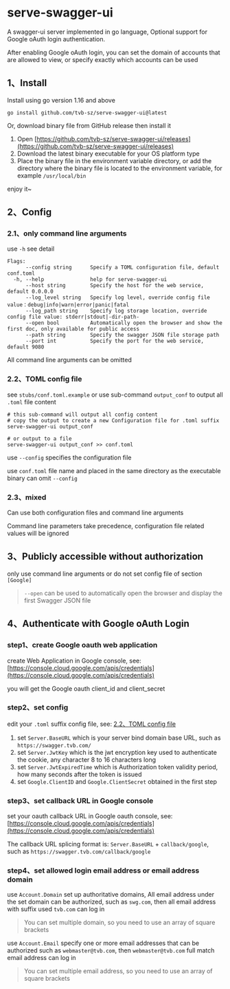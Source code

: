 # serve-swagger-ui

A swagger-ui server implemented in go language,
Optional support for Google oAuth login authentication.

After enabling Google oAuth login,
you can set the domain of accounts that are allowed to view,
or specify exactly which accounts can be used

## 1、Install

Install using go version 1.16 and above
````
go install github.com/tvb-sz/serve-swagger-ui@latest
````

Or, download binary file from GitHub release then install it
1. Open [https://github.com/tvb-sz/serve-swagger-ui/releases](https://github.com/tvb-sz/serve-swagger-ui/releases)
2. Download the latest binary executable for your OS platform type
3. Place the binary file in the environment variable directory, or add the directory where the binary file is located to the environment variable, for example `/usr/local/bin`

enjoy it~

## 2、Config

### 2.1、only command line arguments

use `-h` see detail

````
Flags:
      --config string      Specify a TOML configuration file, default conf.toml
  -h, --help               help for serve-swagger-ui
      --host string        Specify the host for the web service, default 0.0.0.0
      --log_level string   Specify log level, override config file value：debug|info|warn|error|panic|fatal
      --log_path string    Specify log storage location, override config file value: stderr|stdout|-dir-path-
      --open bool          Automatically open the browser and show the first doc, only available for public access
      --path string        Specify the swagger JSON file storage path
      --port int           Specify the port for the web service, default 9080
````

All command line arguments can be omitted

### 2.2、TOML config file

see `stubs/conf.toml.example`
or use sub-command `output_conf` to output all `.toml` file content

````
# this sub-command will output all config content
# copy the output to create a new Configuration file for .toml suffix
serve-swagger-ui output_conf

# or output to a file
serve-swagger-ui output_conf >> conf.toml
````

use `--config` specifies the configuration file

use `conf.toml` file name and placed in the same directory as the executable binary can omit `--config`

### 2.3、mixed

Can use both configuration files and command line arguments

Command line parameters take precedence, configuration file related values will be ignored

## 3、Publicly accessible without authorization

only use command line arguments or do not set config file of section `[Google]`

> `--open` can be used to automatically open the browser and display the first Swagger JSON file
## 4、Authenticate with Google oAuth Login

### step1、create Google oauth web application

create Web Application in Google console, see: [https://console.cloud.google.com/apis/credentials](https://console.cloud.google.com/apis/credentials)

you will get the Google oauth client_id and client_secret

### step2、set config

edit your `.toml` suffix config file, see: [2.2、TOML config file](#22toml-config-file)

1. set `Server.BaseURL` which is your server bind domain base URL, such as `https://swagger.tvb.com/`
2. set `Server.JwtKey` which is the jwt encryption key used to authenticate the cookie, any character 8 to 16 characters long
3. set `Server.JwtExpiredTime` which is Authorization token validity period, how many seconds after the token is issued
4. set `Google.ClientID` and `Google.ClientSecret` obtained in the first step

### step3、set callback URL in Google console

set your oauth callback URL in Google oauth console, see: [https://console.cloud.google.com/apis/credentials](https://console.cloud.google.com/apis/credentials)

The callback URL splicing format is: `Server.BaseURL` + `callback/google`,  such as `https://swagger.tvb.com/callback/google`

### step4、set allowed login email address or email address domain 

use `Account.Domain` set up authoritative domains,
All email address under the set domain can be authorized, 
such as `swg.com`, then all email address with suffix used `tvb.com` can log in

> You can set multiple domain, so you need to use an array of square brackets

use `Account.Email` specify one or more email addresses that can be authorized
such as `webmaster@tvb.com`, then `webmaster@tvb.com` full match email address can log in

> You can set multiple email address, so you need to use an array of square brackets
